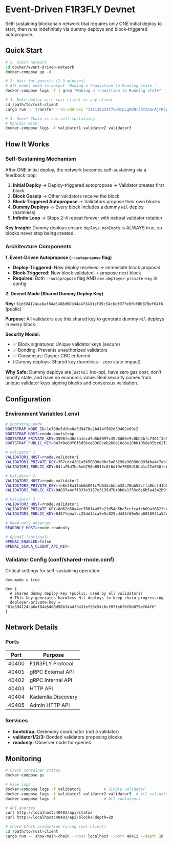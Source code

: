 # Event-Driven F1R3FLY Devnet

Self-sustaining blockchain network that requires only ONE initial deploy to start, then runs indefinitely via dummy deploys and block-triggered autopropose.

## Quick Start

```bash
# 1. Start network
cd docker/event-driven-network
docker-compose up -d

# 2. Wait for genesis (2-3 minutes)
# All nodes need to output 'Making a transition to Running state.'
docker-compose logs -f | grep "Making a transition to Running state"

# 3. Make deploy with rust-client or any client
cd /path/to/rust-client
cargo run -- transfer --to-address "111129p33f7vaRrpLqK8Nr35Y2aacAjrR5pd6PCzqcdrMuPHzymczH" --amount 1

# 4. Done! Chain is now self-sustaining
# Monitor with:
docker-compose logs -f validator1 validator2 validator3
```

## How It Works

### Self-Sustaining Mechanism

After ONE initial deploy, the network becomes self-sustaining via a feedback loop:

1. **Initial Deploy** → Deploy-triggered autopropose → Validator creates first block
2. **Block Gossip** → Other validators receive the block
3. **Block-Triggered Autopropose** → Validators propose their own blocks
4. **Dummy Deploys** → Every block includes a dummy `Nil` deploy (harmless)
5. **Infinite Loop** → Steps 2-4 repeat forever with natural validator rotation

**Key Insight:** Dummy deploys ensure `deploys.nonEmpty` is ALWAYS true, so blocks never stop being created.

### Architecture Components

**1. Event-Driven Autopropose (`--autopropose` flag)**
- **Deploy-Triggered:** New deploy received → immediate block proposal
- **Block-Triggered:** New block validated → propose next block
- **Requires:** Both `--autopropose` flag AND `dev.deployer-private-key` in config

**2. Devnet Mode (Shared Dummy Deploy Key)**

**Key:** `61e594124ca6af84a5468d98b34a4f3431ef39c54c6cf07fe6fbf8b079ef64f6` (public)

**Purpose:** All validators use this shared key to generate dummy `Nil` deploys in every block.

**Security Model:**
- ✅ Block signatures: Unique validator keys (secure)
- ✅ Bonding: Prevents unauthorized validators  
- ✅ Consensus: Casper CBC enforced
- ℹ️ Dummy deploys: Shared key (harmless - zero state impact)

**Why Safe:** Dummy deploys are just `Nil` (no-op), have zero gas cost, don't modify state, and have no economic value. Real security comes from unique validator keys signing blocks and consensus validation.

## Configuration

### Environment Variables (.env)

```bash
# Bootstrap node
BOOTSTRAP_NODE_ID=1e780e5dfbe0a3d9470a2b414f502d59402e09c2
BOOTSTRAP_HOST=rnode.bootstrap
BOOTSTRAP_PRIVATE_KEY=3596fed0e3a1ecd9a5b8097c49c8d65e9c0bb3bfc7461f3e5a8ecab42e8d4f03
BOOTSTRAP_PUBLIC_KEY=047d0e60f6f5d56ce6368ceb260e10c6e18b01056e95bc62f2e29b9c89e5c01c59d0f96a4a829e55f4d0e78ba00c41754a1b1da51b29b8c1bfbba68ddf5c00d8d9

# Validator 1
VALIDATOR1_HOST=rnode.validator1
VALIDATOR1_PRIVATE_KEY=357cdc4201a5650830e0bc5a03299a30038d9934ba4c7ab73ec164ad82471ff9
VALIDATOR1_PUBLIC_KEY=04fa70d7be5eb750e0915c0f6d19e7085d18bb1c22d030feb2a877ca2cd226d04438aa819359c56c720142fbc66e9da03a5ab960a3d8b75363a226b7c800f60420

# Validator 2
VALIDATOR2_HOST=rnode.validator2
VALIDATOR2_PRIVATE_KEY=fe8e28a1fbb6b091c7b63dcbbbb32c76bb53cffa0bcf41b0ae4c1e5e7b09f7ca
VALIDATOR2_PUBLIC_KEY=04837a4cff833e3157e3135d7b40b8e1f33c6e6b5a4342b9fc784230ca4c4f9d356f258debef56ad4984726d6ab3e7709e1632ef079b4bcd653db00b68b2df065f

# Validator 3
VALIDATOR3_HOST=rnode.validator3
VALIDATOR3_PRIVATE_KEY=8d62d68a4ec766f4a95e21d54d5bc5ccfcafcb09af062fcc0e43aba701b4e808
VALIDATOR3_PUBLIC_KEY=0457febafcc25dd34ca5e5c025cd445f60e5ea6918931a54eb8c3a204f51760248090b0c757c2bdad7b8c4dca757e109f8ef64737d90712724c8216c94b4ae661c

# Read-only observer
READONLY_HOST=rnode.readonly

# OpenAI (optional)
OPENAI_ENABLED=false
OPENAI_SCALA_CLIENT_API_KEY=
```

### Validator Config (conf/shared-rnode.conf)

Critical settings for self-sustaining operation:

```hocon
dev-mode = true

dev {
  # Shared dummy deploy key (public, used by all validators)
  # This key generates harmless Nil deploys to keep chain progressing
  deployer-private-key = "61e594124ca6af84a5468d98b34a4f3431ef39c54c6cf07fe6fbf8b079ef64f6"
}
```

## Network Details

### Ports

| Port  | Purpose              |
|-------|----------------------|
| 40400 | F1R3FLY Protocol     |
| 40401 | gRPC External API    |
| 40402 | gRPC Internal API    |
| 40403 | HTTP API             |
| 40404 | Kademlia Discovery   |
| 40405 | Admin HTTP API       |

### Services

- **bootstrap:** Ceremony coordinator (not a validator)
- **validator1/2/3:** Bonded validators proposing blocks
- **readonly:** Observer node for queries

## Monitoring

```bash
# Check container status
docker-compose ps

# View logs
docker-compose logs -f validator1          # Single validator
docker-compose logs -f validator1 validator2 validator3  # All validators
docker-compose logs -f                     # All containers

# API queries
curl http://localhost:40403/api/status
curl http://localhost:40403/api/blocks?depth=20

# Check block production (using rust-client)
cd /path/to/rust-client
cargo run -- show-main-chain --host localhost --port 40412 --depth 10
```
